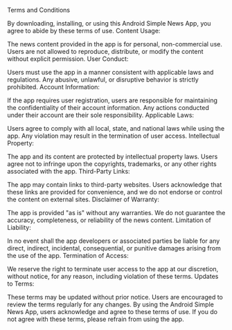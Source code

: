 Terms and Conditions

By downloading, installing, or using this Android Simple News App, you agree to abide by these terms of use.
Content Usage:

The news content provided in the app is for personal, non-commercial use. Users are not allowed to reproduce, distribute, or modify the content without explicit permission.
User Conduct:

Users must use the app in a manner consistent with applicable laws and regulations. Any abusive, unlawful, or disruptive behavior is strictly prohibited.
Account Information:

If the app requires user registration, users are responsible for maintaining the confidentiality of their account information. Any actions conducted under their account are their sole responsibility.
Applicable Laws:

Users agree to comply with all local, state, and national laws while using the app. Any violation may result in the termination of user access.
Intellectual Property:

The app and its content are protected by intellectual property laws. Users agree not to infringe upon the copyrights, trademarks, or any other rights associated with the app.
Third-Party Links:

The app may contain links to third-party websites. Users acknowledge that these links are provided for convenience, and we do not endorse or control the content on external sites.
Disclaimer of Warranty:

The app is provided "as is" without any warranties. We do not guarantee the accuracy, completeness, or reliability of the news content.
Limitation of Liability:

In no event shall the app developers or associated parties be liable for any direct, indirect, incidental, consequential, or punitive damages arising from the use of the app.
Termination of Access:

We reserve the right to terminate user access to the app at our discretion, without notice, for any reason, including violation of these terms.
Updates to Terms:

These terms may be updated without prior notice. Users are encouraged to review the terms regularly for any changes.
By using the Android Simple News App, users acknowledge and agree to these terms of use. If you do not agree with these terms, please refrain from using the app.